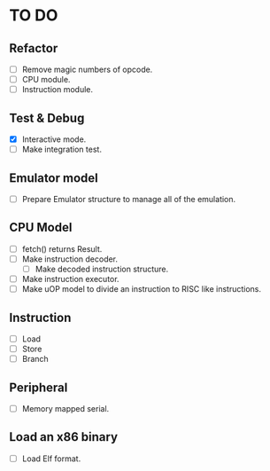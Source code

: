 # TO DO

## Refactor

- [ ] Remove magic numbers of opcode.
- [ ] CPU module.
- [ ] Instruction module.

## Test & Debug

- [x] Interactive mode.
- [ ] Make integration test.

## Emulator model

- [ ] Prepare Emulator structure to manage all of the emulation.

## CPU Model

- [ ] fetch() returns Result.
- [ ] Make instruction decoder.
  - [ ] Make decoded instruction structure.
- [ ] Make instruction executor.
- [ ] Make uOP model to divide an instruction to RISC like instructions.

## Instruction

- [ ] Load
- [ ] Store
- [ ] Branch

## Peripheral

- [ ] Memory mapped serial.

## Load an x86 binary

- [ ] Load Elf format.

